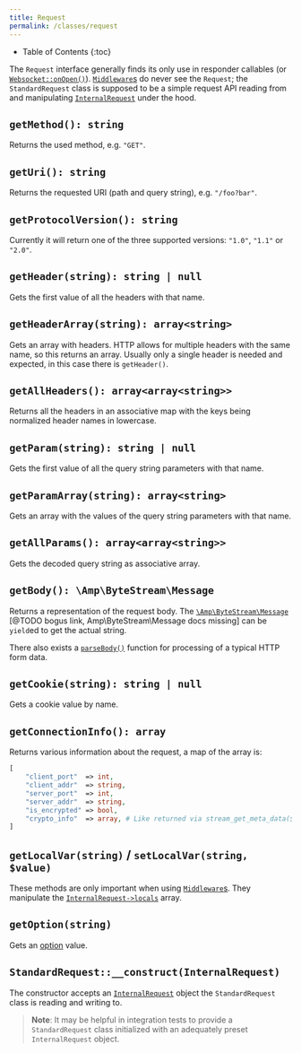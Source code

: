 ```yaml
---
title: Request
permalink: /classes/request
---
```


* Table of Contents
{:toc}

The `Request` interface generally finds its only use in responder callables (or [`Websocket::onOpen()`](websocket.html#onopen)). [`Middleware`s](middleware.html) do never see the `Request`; the `StandardRequest` class is supposed to be a simple request API reading from and manipulating [`InternalRequest`](internalrequest.html) under the hood.

## `getMethod(): string`

Returns the used method, e.g. `"GET"`.

## `getUri(): string`

Returns the requested URI (path and query string), e.g. `"/foo?bar"`.

## `getProtocolVersion(): string`

Currently it will return one of the three supported versions: `"1.0"`, `"1.1"` or `"2.0"`.

## `getHeader(string): string | null`

Gets the first value of all the headers with that name.

## `getHeaderArray(string): array<string>`

Gets an array with headers. HTTP allows for multiple headers with the same name, so this returns an array. Usually only a single header is needed and expected, in this case there is `getHeader()`.

## `getAllHeaders(): array<array<string>>`

Returns all the headers in an associative map with the keys being normalized header names in lowercase.

## `getParam(string): string | null`

Gets the first value of all the query string parameters with that name.

## `getParamArray(string): array<string>`

Gets an array with the values of the query string parameters with that name.

## `getAllParams(): array<array<string>>`

Gets the decoded query string as associative array.

## `getBody(): \Amp\ByteStream\Message`

Returns a representation of the request body. The [`\Amp\ByteStream\Message`](../../byte-stream/message) [@TODO bogus link, Amp\ByteStream\Message docs missing] can be `yield`ed to get the actual string.

There also exists a [`parseBody()`](parsedbody.html) function for processing of a typical HTTP form data.

## `getCookie(string): string | null`

Gets a cookie value by name.

## `getConnectionInfo(): array`

Returns various information about the request, a map of the array is:

```php
[
	"client_port"  => int,
	"client_addr"  => string,
	"server_port"  => int,
	"server_addr"  => string,
	"is_encrypted" => bool,
	"crypto_info"  => array, # Like returned via stream_get_meta_data($socket)["crypto"]
]
```

## `getLocalVar(string)` / `setLocalVar(string, $value)`

These methods are only important when using [`Middleware`s](middleware.html). They manipulate the [`InternalRequest->locals`](internalrequest.html#locals) array.

## `getOption(string)`

Gets an [option](options.html) value.

## `StandardRequest::__construct(InternalRequest)`

The constructor accepts an [`InternalRequest`](internalrequest.html) object the `StandardRequest` class is reading and writing to.

> **Note**: It may be helpful in integration tests to provide a `StandardRequest` class initialized with an adequately preset `InternalRequest` object.
